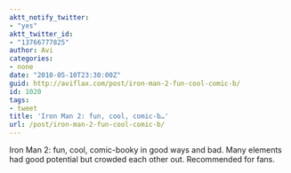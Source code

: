 ```yaml
---
aktt_notify_twitter:
- "yes"
aktt_twitter_id:
- "13766777825"
author: Avi
categories:
- none
date: "2010-05-10T23:30:00Z"
guid: http://aviflax.com/post/iron-man-2-fun-cool-comic-b/
id: 1020
tags:
- tweet
title: 'Iron Man 2: fun, cool, comic-b…'
url: /post/iron-man-2-fun-cool-comic-b/
---
```

Iron Man 2: fun, cool, comic-booky in good ways and bad. Many elements had good potential but crowded each other out. Recommended for fans.